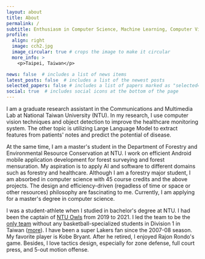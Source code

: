 ```yaml
---
layout: about
title: About
permalink: /
subtitle: Enthusiasm in Computer Science, Machine Learning, Computer Vision, Forest Mensuration, and Basketball. 
profile:
  align: right
  image: cch2.jpg
  image_circular: true # crops the image to make it circular
  more_info: >
    <p>Taipei, Taiwan</p>

news: false  # includes a list of news items
latest_posts: false  # includes a list of the newest posts
selected_papers: false # includes a list of papers marked as "selected={true}"
social: true  # includes social icons at the bottom of the page
---
```

I am a graduate research assistant in the Communications and Multimedia Lab at National Taiwan University (NTU). In my research, I use computer vision techniques and object detection to improve the healthcare monitoring system. The other topic is utilizing Large Language Model to extract features from patients' notes and predict the potential of disease.

At the same time, I am a master's student in the Department of Forestry and Environmental Resource Conservation at NTU. I work on efficient Android mobile application development for forest surveying and forest mensuration. My aspiration is to apply AI and software to different domains such as forestry and healthcare. Although I am a forestry major student, I am absorbed in computer science with 45 course credits and the above projects. The design and efficiency-driven (regadless of time or space or other resources) philosophy are fascinating to me. Currently, I am applying for a master's degree in computer science.

I was a student-athlete when I studied in bachelor's degree at NTU. I had been the captain of [NTU Owls](https://www.facebook.com/ntubasketballteam/) from 2019 to 2021. I led the team to be the [only team](https://www.youtube.com/watch?v=cFGGtNWDhlA&list=PLUfT0s3t7xLRbK0RMdu0fdyOxNEkWIQGM&index=1) without any basketball-specialized students in Division 1 in Taiwan ([more](https://medium.com/@hooptaiwan/hbl%E7%94%B2%E7%B5%84%E5%85%89%E7%92%B0%E5%8F%8D%E6%80%9D-%E5%BD%B0%E5%8C%96%E9%AB%98%E4%B8%AD%E7%9A%84%E7%B4%A0%E4%BA%BA%E7%B1%83%E7%90%83%E5%A4%A2-ae4d086c9f85)).
I have been a super Lakers fan since the 2007-08 season. My favorite player is Kobe Bryant. After he retired, I enjoyed Rajon Rondo's game. Besides, I love tactics design, especially for zone defense, full court press, and 5-out motion offense.
